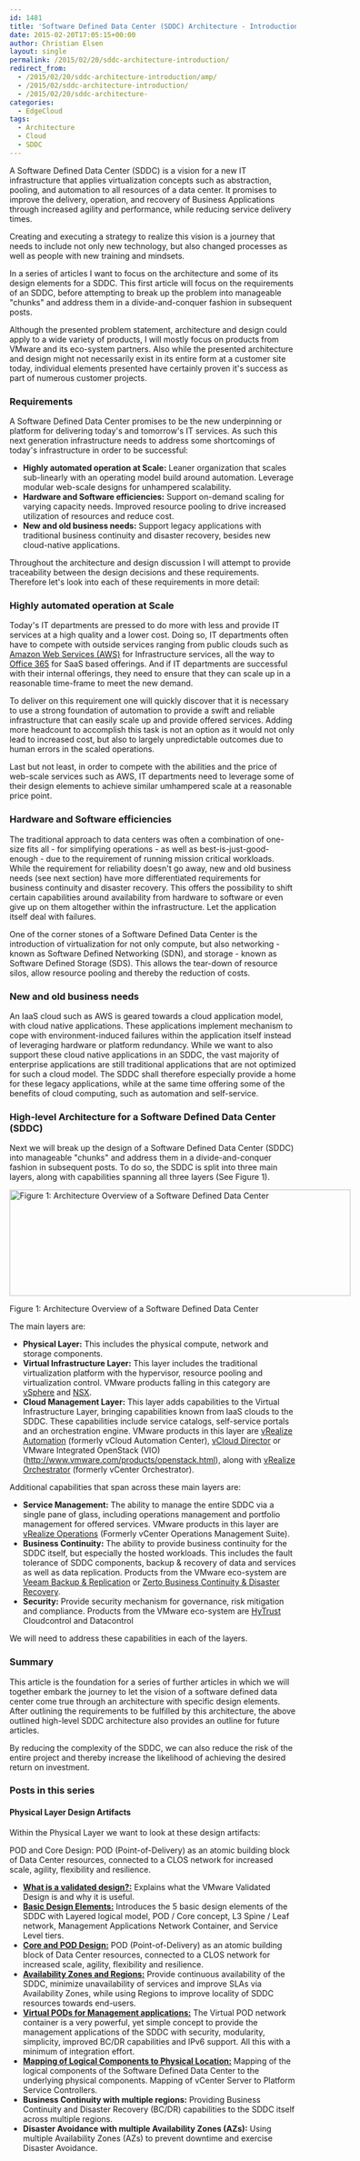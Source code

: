 ```yaml
---
id: 1481
title: 'Software Defined Data Center (SDDC) Architecture - Introduction'
date: 2015-02-20T17:05:15+00:00
author: Christian Elsen
layout: single
permalink: /2015/02/20/sddc-architecture-introduction/
redirect_from:
  - /2015/02/20/sddc-architecture-introduction/amp/
  - /2015/02/sddc-architecture-introduction/
  - /2015/02/20/sddc-architecture-
categories:
  - EdgeCloud
tags:
  - Architecture
  - Cloud
  - SDDC
---
```

A Software Defined Data Center (SDDC) is a vision for a new IT infrastructure that applies virtualization concepts such as abstraction, pooling, and automation to all resources of a data center. It promises to improve the delivery, operation, and recovery of Business Applications through increased agility and performance, while reducing service delivery times.

Creating and executing a strategy to realize this vision is a journey that needs to include not only new technology, but also changed processes as well as people with new training and mindsets.

In a series of articles I want to focus on the architecture and some of its design elements for a SDDC. This first article will focus on the requirements of an SDDC, before attempting to break up the problem into manageable "chunks" and address them in a divide-and-conquer fashion in subsequent posts.

Although the presented problem statement, architecture and design could apply to a wide variety of products, I will mostly focus on products from VMware and its eco-system partners. Also while the presented architecture and design might not necessarily exist in its entire form at a customer site today, individual elements presented have certainly proven it's success as part of numerous customer projects.

### Requirements

A Software Defined Data Center promises to be the new underpinning or platform for delivering today's and tomorrow's IT services. As such this next generation infrastructure needs to address some shortcomings of today's infrastructure in order to be successful:

  * **Highly automated operation at Scale:** Leaner organization that scales sub-linearly with an operating model build around automation. Leverage modular web-scale designs for unhampered scalability.
  * **Hardware and Software efficiencies:** Support on-demand scaling for varying capacity needs. Improved resource pooling to drive increased utilization of resources and reduce cost.
  * **New and old business needs:** Support legacy applications with traditional business continuity and disaster recovery, besides new cloud-native applications.

Throughout the architecture and design discussion I will attempt to provide traceability between the design decisions and these requirements. Therefore let's look into each of these requirements in more detail:

### Highly automated operation at Scale

Today's IT departments are pressed to do more with less and provide IT services at a high quality and a lower cost. Doing so, IT departments often have to compete with outside services ranging from public clouds such as [Amazon Web Services (AWS)](https://aws.amazon.com/) for Infrastructure services, all the way to [Office 365](https://products.office.com/en-us/business/) for SaaS based offerings. And if IT departments are successful with their internal offerings, they need to ensure that they can scale up in a reasonable time-frame to meet the new demand.

To deliver on this requirement one will quickly discover that it is necessary to use a strong foundation of automation to provide a swift and reliable infrastructure that can easily scale up and provide offered services. Adding more headcount to accomplish this task is not an option as it would not only lead to increased cost, but also to largely unpredictable outcomes due to human errors in the scaled operations.

Last but not least, in order to compete with the abilities and the price of web-scale services such as AWS, IT departments need to leverage some of their design elements to achieve similar umhampered scale at a reasonable price point.

### Hardware and Software efficiencies

The traditional approach to data centers was often a combination of one-size fits all - for simplifying operations - as well as best-is-just-good-enough - due to the requirement of running mission critical workloads. While the requirement for reliability doesn't go away, new and old business needs (see next section) have more differentiated requirements for business continuity and disaster recovery. This offers the possibility to shift certain capabilities around availability from hardware to software or even give up on them altogether within the infrastructure. Let the application itself deal with failures.

One of the corner stones of a Software Defined Data Center is the introduction of virtualization for not only compute, but also networking - known as Software Defined Networking (SDN), and storage - known as Software Defined Storage (SDS). This allows the tear-down of resource silos, allow resource pooling and thereby the reduction of costs.

### New and old business needs

An IaaS cloud such as AWS is geared towards a cloud application model, with cloud native applications. These applications implement mechanism to cope with environment-induced failures within the application itself instead of leveraging hardware or platform redundancy. While we want to also support these cloud native applications in an SDDC, the vast majority of enterprise applications are still traditional applications that are not optimized for such a cloud model. The SDDC shall therefore especially provide a home for these legacy applications, while at the same time offering some of the benefits of cloud computing, such as automation and self-service.

### High-level Architecture for a Software Defined Data Center (SDDC)

Next we will break up the design of a Software Defined Data Center (SDDC) into manageable "chunks" and address them in a divide-and-conquer fashion in subsequent posts. To do so, the SDDC is split into three main layers, along with capabilities spanning all three layers (See Figure 1).

<div id="attachment_1482" style="width: 610px" class="wp-caption aligncenter">
  <img src="/content/uploads/2015/02/SDDC_Layers.png" alt="Figure 1: Architecture Overview of a Software Defined Data Center" width="600" height="187" class="size-full wp-image-1482" />

  <p class="wp-caption-text">
    Figure 1: Architecture Overview of a Software Defined Data Center
  </p>
</div>

The main layers are:

  * **Physical Layer:** This includes the physical compute, network and storage components.
  * **Virtual Infrastructure Layer:** This layer includes the traditional virtualization platform with the hypervisor, resource pooling and virtualization control. VMware products falling in this category are [vSphere](http://www.vmware.com/products/vsphere.html) and [NSX](http://www.vmware.com/products/nsx.html).
  * **Cloud Management Layer:** This layer adds capabilities to the Virtual Infrastructure Layer, bringing capabilities known from IaaS clouds to the SDDC. These capabilities include service catalogs, self-service portals and an orchestration engine. VMware products in this layer are [vRealize Automation](http://www.vmware.com/products/vrealize-automation.html)</a> (formerly vCloud Automation Center), [vCloud Director](http://www.vmware.com/products/vcloud-director.html) or VMware Integrated OpenStack (VIO)(http://www.vmware.com/products/openstack.html), along with [vRealize Orchestrator](http://www.vmware.com/products/vrealize-orchestrator.html) (formerly vCenter Orchestrator).

Additional capabilities that span across these main layers are:

  * **Service Management:** The ability to manage the entire SDDC via a single pane of glass, including operations management and portfolio management for offered services. VMware products in this layer are [vRealize Operations](http://www.vmware.com/ap/products/vrealize-operations.html) (Formerly vCenter Operations Management Suite).
  * **Business Continuity:** The ability to provide business continuity for the SDDC itself, but especially the hosted workloads. This includes the fault tolerance of SDDC components, backup & recovery of data and services as well as data replication. Products from the VMware eco-system are [Veeam Backup & Replication](https://www.veeam.com/vmware-esx-backup.html) or [Zerto Business Continuity & Disaster Recovery](http://www.zerto.com/).
  * **Security:** Provide security mechanism for governance, risk mitigation and compliance. Products from the VMware eco-system are [HyTrust](http://www.hytrust.com/) Cloudcontrol and Datacontrol

We will need to address these capabilities in each of the layers.

### Summary

This article is the foundation for a series of further articles in which we will together embark the journey to let the vision of a software defined data center come true through an architecture with specific design elements. After outlining the requirements to be fulfilled by this architecture, the above outlined high-level SDDC architecture also provides an outline for future articles.

By reducing the complexity of the SDDC, we can also reduce the risk of the entire project and thereby increase the likelihood of achieving the desired return on investment.

### Posts in this series

#### Physical Layer Design Artifacts

Within the Physical Layer we want to look at these design artifacts:

POD and Core Design: POD (Point-of-Delivery) as an atomic building block of Data Center resources, connected to a CLOS network for increased scale, agility, flexibility and resilience.

  * [**What is a validated design?:**](http://www.vmware.com/solutions/software-defined-datacenter/validated-designs.html) Explains what the VMware Validated Design is and why it is useful.
  * [**Basic Design Elements:**](https://www.edge-cloud.net/2015/08/04/sddc-sddc-architecture-basic-design-elements/) Introduces the 5 basic design elements of the SDDC with Layered logical model, POD / Core concept, L3 Spine / Leaf network, Management Applications Network Container, and Service Level tiers.
  * [**Core and POD Design:**](https://www.edge-cloud.net/2015/03/10/sddc-architecture-core-pod/) POD (Point-of-Delivery) as an atomic building block of Data Center resources, connected to a CLOS network for increased scale, agility, flexibility and resilience.
  * [**Availability Zones and Regions:**](https://www.edge-cloud.net/2015/07/31/sddc-architecture-regions-and-availability-zones-azs/) Provide continuous availability of the SDDC, minimize unavailability of services and improve SLAs via Availability Zones, while using Regions to improve locality of SDDC resources towards end-users.
  * [**Virtual PODs for Management applications:**](https://www.edge-cloud.net/2015/08/31/sddc-architecture-vpods-for-management-applications/) The Virtual POD network container is a very powerful, yet simple concept to provide the management applications of the SDDC with security, modularity, simplicity, improved BC/DR capabilities and IPv6 support. All this with a minimum of integration effort.
  * [**Mapping of Logical Components to Physical Location:**](https://www.edge-cloud.net/2015/09/09/sddc-architecture-mapping-of-logical-components-to-physical-location/) Mapping of the logical components of the Software Defined Data Center to the underlying physical components. Mapping of vCenter Server to Platform Service Controllers.
  * **Business Continuity with multiple regions:** Providing Business Continuity and Disaster Recovery (BC/DR) capabilities to the SDDC itself across multiple regions.
  * **Disaster Avoidance with multiple Availability Zones (AZs):** Using multiple Availability Zones (AZs) to prevent downtime and exercise Disaster Avoidance.
